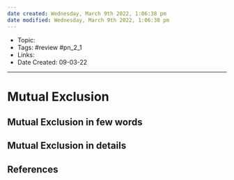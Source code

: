 ```yaml
---
date created: Wednesday, March 9th 2022, 1:06:38 pm
date modified: Wednesday, March 9th 2022, 1:06:38 pm
---
```


- Topic:
- Tags: #review #pn_2_1
- Links:
- Date Created: 09-03-22

---

# Mutual Exclusion

## Mutual Exclusion in few words

## Mutual Exclusion in details

## References

